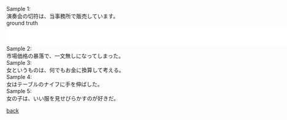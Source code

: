 Sample 1:  
演奏会の切符は、当事務所で販売しています。  
ground truth<embed height="50" width="1000" src="BASIC5000_0251.wav" />  
Sample 2:  
市場価格の暴落で、一文無しになってしまった。  
Sample 3:  
女というものは、何でもお金に換算して考える。  
Sample 4:  
女はテーブルのナイフに手を伸ばした。  
Sample 5:  
女の子は、いい服を見せびらかすのが好きだ。  


[back](../TTS.md)
